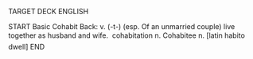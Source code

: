 TARGET DECK
ENGLISH

START
Basic
Cohabit
Back: v. (-t-) (esp. Of an unmarried couple) live together as husband and wife.  cohabitation n. Cohabitee n. [latin habito dwell]
END
